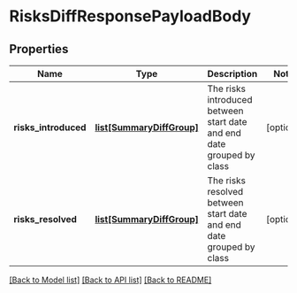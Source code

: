 # RisksDiffResponsePayloadBody

## Properties
Name | Type | Description | Notes
------------ | ------------- | ------------- | -------------
**risks_introduced** | [**list[SummaryDiffGroup]**](SummaryDiffGroup.md) | The risks introduced between start date and end date grouped by class | [optional] 
**risks_resolved** | [**list[SummaryDiffGroup]**](SummaryDiffGroup.md) | The risks resolved between start date and end date grouped by class | [optional] 

[[Back to Model list]](../README.md#documentation-for-models) [[Back to API list]](../README.md#documentation-for-api-endpoints) [[Back to README]](../README.md)


